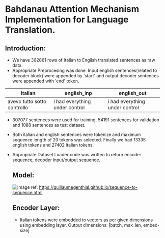 # Bahdanau Attention Mechanism Implementation for Language Translation.

## Introduction:
- We have 362861 rows of Italian to English translated sentences as raw data.
- Appropriate Preprocesing was done. Input english sentences(related to decoder block) were appended by 'start' and output decoder sentences were appended with 'end' token.
  
|italian                    |english_inp                           |english_out                         |
|---------------------------|--------------------------------------|------------------------------------|
|avevo tutto sotto controllo|<start> i had everything under control|i had everything under control <end>|

- 307077 sentences were used for training, 54191 sentences for validation and 1088 sentences as test dataset.
- Both italian and english sentences were tokenize and maximum sequence length of 20 tokens was selected. Finally we had 13335 english tokens and 27402 italian tokens.
- Appropriate Dataset Loader code was written to return encoder sequence, decoder input/output sequence.

  ## Model:
  ![image](https://github.com/m92vyas/Implementing_Attention_Mechanism_for_language_translation/assets/126826477/54a35bbc-c3e3-41a9-b192-72a2aac61981)
  ref: https://guillaumegenthial.github.io/sequence-to-sequence.html

  ## Encoder Layer:
  - Italian tokens were embedded to vectors as per given dimensions using embedding layer. Output dimensions: [batch, max_len, embed-size]
  

